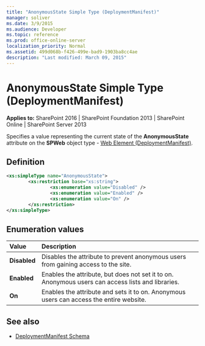 ```yaml
---
title: "AnonymousState Simple Type (DeploymentManifest)"
manager: soliver
ms.date: 3/9/2015
ms.audience: Developer
ms.topic: reference
ms.prod: office-online-server
localization_priority: Normal
ms.assetid: 499d068b-f426-499e-bad9-1903ba8cc4ae
description: "Last modified: March 09, 2015"
---
```


# AnonymousState Simple Type (DeploymentManifest)
 
**Applies to:** SharePoint 2016 | SharePoint Foundation 2013 | SharePoint Online | SharePoint Server 2013 
  
Specifies a value representing the current state of the **AnonymousState** attribute on the **SPWeb** object type - [Web Element (DeploymentManifest)](web-element-deploymentmanifest.md).

## Definition

```XML
<xs:simpleType name="AnonymousState">
        <xs:restriction base="xs:string">
                <xs:enumeration value="Disabled" />
                <xs:enumeration value="Enabled" />
                <xs:enumeration value="On" />
        </xs:restriction>
</xs:simpleType>
```

## Enumeration values

|**Value**|**Description**|
|:-----|:-----|
|**Disabled** <br/> |Disables the attribute to prevent anonymous users from gaining access to the site.  <br/> |
|**Enabled** <br/> |Enables the attribute, but does not set it to on. Anonymous users can access lists and libraries.  <br/> |
|**On** <br/> |Enables the attribute and sets it to on. Anonymous users can access the entire website.  <br/> |
   
## See also

- [DeploymentManifest Schema](deploymentmanifest-schema.md)


